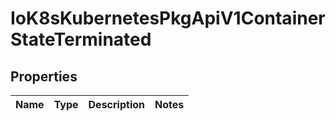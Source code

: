 
# IoK8sKubernetesPkgApiV1ContainerStateTerminated

## Properties
Name | Type | Description | Notes
------------ | ------------- | ------------- | -------------



